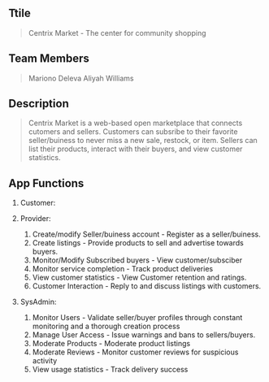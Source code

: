 ## Ttile
> Centrix Market - The center for community shopping

## Team Members
> Mariono Deleva
> Aliyah Williams

## Description
> Centrix Market is a web-based open marketplace that connects cutomers and sellers. Customers can subsribe to their favorite seller/buiness to never miss a new sale, restock, or item. Sellers can list their products, interact with their buyers, and view customer statistics. 
## App Functions
1. Customer:

2. Provider:
    1. Create/modify Seller/buiness account - Register as a seller/buiness.
    2. Create listings - Provide products to sell and advertise towards buyers. 
    3. Monitor/Modify Subscribed buyers - View customer/subsciber
    4. Monitor service completion - Track product deliveries
    5. View customer statistics - View Customer retention and ratings.
    6. Customer Interaction - Reply to and discuss listings with customers.
3. SysAdmin:
    1. Monitor Users - Validate seller/buyer profiles through constant monitoring and a thorough creation process
    2. Manage User Access - Issue warnings and bans to sellers/buyers.
    3. Moderate Products - Moderate product listings
    4. Moderate Reviews - Monitor customer reviews for suspicious activity
    5. View usage statistics - Track delivery success
    

